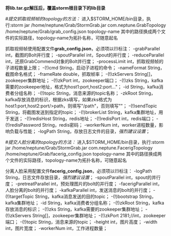 **将lib.tar.gz解压后，覆盖storm根目录下的lib目录**

#*提交抓取视频帧的topology的方法：*
进入$STORM_HOME/bin目录，执行:storm jar /home/neptune/Grab/StormGrab.jar com.neptune.GrabTopology /home/neptune/Grab/grab_config.json topology-name
其中的路径换成两个文件的实际路径，topology-name为拓扑名称，可随意起名

抓取视频帧使用配置文件**grab_config.json**，必须项以(!)标注：
-grabParallel	int，截图的Bolt并行度；
-spoutParallel	int，Spout的并行度；
-reduceParallel	int，还原GrabCommend对象的Bolt并行度；
-processLimit	int，抓取视频帧的子进程数量上限；
-(!)cmd	String，启动子进程的命令；
-nameFormat	String，截图命名格式；
-frameRate	double，抓取帧率；
-(!)zkServers	String[]，zookeeper集群地址；
-(!)zkPort	int，zookeeper端口；
-(!)zks	String，kafka需要的zookeeper地址，格式为host1:port,host2:port..."；
-id	String，kafka消费者分组名称；
-(!)topic	String，消息来源的topic名称；
-zkRoot	String，kafka存放消息的标识，根据zks填写，如果zks格式为host1:port,host2:port/>path，则填写"/path"，否则填写""；
-(!)sendTopic	String，将截图发送到指定的topic；
-(!)brokerList	String，kafka集群地址，用于发送；
-(!)redisHost	String，redis地址；
-(!)redisPort	int，redis端口；
-(!)redisPassword	String，redis密码；
-workerNum	int，worker进程数量，影响负载与性能；
-logPath	String，存放日志文件的目录，*强烈建议设置*；

#*提交人脸分离的topology的方法：*
进入$STORM_HOME/bin目录，执行:storm jar /home/neptune/Grab/StormGrab.jar com.neptune.FacerigTopology /home/neptune/Grab/facerig_config.json topology-name
其中的路径换成两个文件的实际路径，topology-name为拓扑名称，可随意起名

分离人脸采用配置文件**facerig_config.json**，必须项以(!)标注：
-logPath    String，日志文件存放目录，*强烈建议设置*；
-spoutParallel  int，spout的并行度；
-pretreatParallel   int，预处理图片的bolt的并行度；
-facerigParallel    int，人脸分离的bolt的并行度；
-kafkaParallel	int，发送消息的bolt的并行度；
-(!)targetTopic	String，kafka消息发送的目的topic；
-(!)bootstrap	String，kafka集群地址；
-id	String，kafka消费者分组名称；
-(!)zkRoot	String，kafka存放消息的标识；
-(!)zks	String，kafka需要的zookeeper集群地址；
-(!)zkServers	String[]，zookeeper集群地址；
-(!)zkPort	2181;//int，zookeeper端口；
-(!)topic	String，消息来源的topic；
-height	int，图片高度；
-width	int，图片宽度；
-workerNum	int，工作进程数量；
